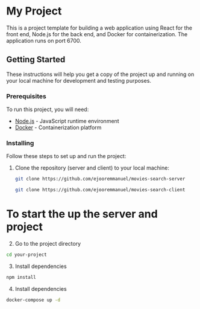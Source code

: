# My Project

This is a project template for building a web application using React for the front end, Node.js for the back end, and Docker for containerization. The application runs on port 6700.

## Getting Started

These instructions will help you get a copy of the project up and running on your local machine for development and testing purposes.

### Prerequisites

To run this project, you will need:

- [Node.js](https://nodejs.org/) - JavaScript runtime environment
- [Docker](https://www.docker.com/) - Containerization platform

### Installing

Follow these steps to set up and run the project:

1. Clone the repository (server and client) to your local machine:

   ```bash
   git clone https://github.com/ejooremmanuel/movies-search-server
   ```

   ```bash
   git clone https://github.com/ejooremmanuel/movies-search-client
   ```

# To start the up the server and project

2. Go to the project directory

```bash
cd your-project
```

3. Install dependencies

```bash
npm install
```

4. Install dependencies

```bash
docker-compose up -d
```
